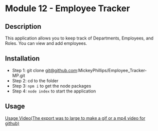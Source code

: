# Module 12 - Employee Tracker

  

## Description
This application allows you to keep track of Departments, Employees, and Roles. You can view and add employees.



## Installation
- Step 1: git clone git@github.com:MickeyPhillips/Employee_Tracker-MP.git
- Step 2: cd to the folder
- Step 3: `npm i` to get the node packages
- Step 4: `node index` to start the application

## Usage
<a href="https://drive.google.com/file/d/1CFQIbzjZBC_jWiRKt0tqewAgb-mT6WRj/view">Usage Video(The export was to large to make a gif or a mp4 video for github)</a>